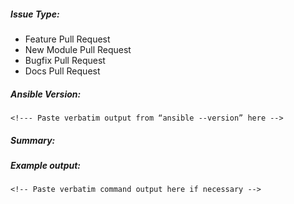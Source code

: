 ##### Issue Type:

<!--- Please pick one and delete the rest: -->
 - Feature Pull Request
 - New Module Pull Request
 - Bugfix Pull Request
 - Docs Pull Request

##### Ansible Version:

```
<!--- Paste verbatim output from “ansible --version” here -->
```

##### Summary:

<!--- Please describe the change and the reason for it -->

<!---
If you are fixing an existing issue, please include "Fixes #nnn" in your
commit message and your description; but you should still explain what
the change does.
-->

##### Example output:

```
<!-- Paste verbatim command output here if necessary -->
```
